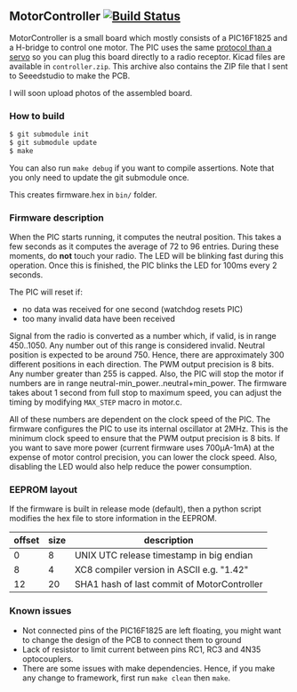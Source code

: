 ## MotorController [![Build Status](https://travis-ci.org/francois-berder/MotorController.svg?branch=master)](https://travis-ci.org/francois-berder/MotorController)

MotorController is a small board which mostly consists of a PIC16F1825 and a H-bridge to control one motor.
The PIC uses the same [protocol than a servo](https://en.wikipedia.org/wiki/Servo_control) so you can plug this board directly to a radio receptor.
Kicad files are available in ```controller.zip```. This archive also contains the ZIP file that I sent to Seeedstudio to make the PCB.

I will soon upload photos of the assembled board.

### How to build

```bash
$ git submodule init
$ git submodule update
$ make
```
You can also run ```make debug``` if you want to compile assertions.
Note that you only need to update the git submodule once.


This creates firmware.hex in ```bin/``` folder.

### Firmware description

When the PIC starts running, it computes the neutral position. This takes a few seconds as it computes the average of 72 to 96 entries. During these moments, do **not** touch your radio. The LED will be blinking fast during this operation. Once this is finished, the PIC blinks the LED for 100ms every 2 seconds.

The PIC will reset if:
   - no data was received for one second (watchdog resets PIC)
   - too many invalid data have been received

Signal from the radio is converted as a number which, if valid, is in range 450..1050. Any number out of this range is considered invalid. Neutral position is expected to be around 750. Hence, there are approximately 300 different positions in each direction. The PWM output precision is 8 bits. Any number greater than 255 is capped. Also, the PIC will stop the motor if numbers are in range neutral-min_power..neutral+min_power.
The firmware takes about 1 second from full stop to maximum speed, you can adjust the timing by modifying ```MAX_STEP``` macro in motor.c.

All of these numbers are dependent on the clock speed of the PIC. The firmware configures the PIC to use its internal oscillator at 2MHz. This is the minimum clock speed to ensure that the PWM output precision is 8 bits. If you want to save more power (current firmware uses 700μA-1mA) at the expense of motor control precision, you can lower the clock speed. Also, disabling the LED would also help reduce the power consumption.

### EEPROM layout


If the firmware is built in release mode (default), then a python script modifies the hex file to store information in the EEPROM.

| offset | size | description |
| ------ | ---- | ----------- |
|   0    |   8  | UNIX UTC release timestamp in big endian |
|   8    |   4  | XC8 compiler version in ASCII e.g. "1.42" |
|   12   |  20  | SHA1 hash of last commit of MotorController |

### Known issues

  - Not connected pins of the PIC16F1825 are left floating, you might want to change the design of the PCB to connect them to ground
  - Lack of resistor to limit current between pins RC1, RC3 and 4N35 optocouplers.
  - There are some issues with make dependencies. Hence, if you make any change to framework, first run ```make clean``` then ```make```.
